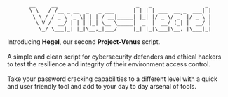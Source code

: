            __     __                         _   _                 _ 
           \ \   / /__ _ __  _   _ ___      | | | | ___  __ _  ___| |
            \ \ / / _ \ '_ \| | | / __|_____| |_| |/ _ \/ _` |/ _ \ |
             \ V /  __/ | | | |_| \__ \_____|  _  |  __/ (_| |  __/ |
              \_/ \___|_| |_|\__,_|___/     |_| |_|\___|\__, |\___|_|
    

Introducing **Hegel**, our second **Project-Venus** script.
<br>
<br>
A simple and clean script for cybersecurity defenders and ethical hackers to test the resilience and integrity of their environment access control.
<br>
<br>
Take your password cracking capabilities to a different level with a quick and user friendly tool and add to your day to day arsenal of tools.
